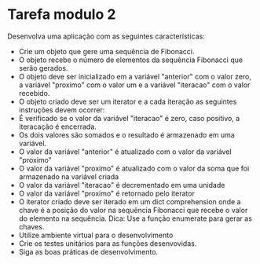# Tarefa modulo 2

Desenvolva uma aplicação com as seguintes características:
- Crie um objeto que gere uma sequência de Fibonacci.
- O objeto recebe o número de elementos da sequência Fibonacci que serão gerados.
- O objeto deve ser inicializado em a variável "anterior" com o valor zero, a variável
"proximo" com o valor um e a variável "iteracao" com o valor recebido.
- O objeto criado deve ser um iterator e a cada iteração as seguintes instruções devem
ocorrer:
- É verificado se o valor da variável "iteracao" é zero, caso positivo, a iteracação é
encerrada.
- Os dois valores são somados e o resultado é armazenado em uma variável.
- O valor da variável "anterior" é atualizado com o valor da variável "proximo"
- O valor da variável "proximo" é atualizado com o valor da soma que foi armazenado na
variável criada
- O valor da variável "iteracao" é decrementado em uma unidade
- O valor da variável "proximo" é retornado pelo iterator
- O iterator criado deve ser iterado em um dict comprehension onde a chave é a posição do
valor na sequência Fibonacci que recebe o valor do elemento na sequência. Dica: Use a
função enumerate para gerar as chaves.
- Utilize ambiente virtual para o desenvolvimento
- Crie os testes unitários para as funções desenvovidas.
- Siga as boas práticas de desenvolvimento.
